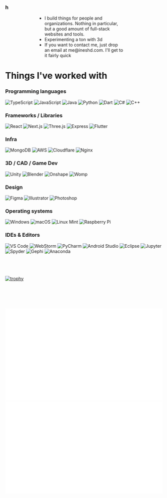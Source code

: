 <br>

### h
<ul style="padding-left: 25%; padding-right: 25%;">
 <li>I build things for people and organizations. Nothing in particular, but a good amount of full-stack websites and tools. 
 <li>Experimenting a ton with 3d
 <li>If you want to contact me, just drop an email at me@ineshd.com. I'll get to it fairly quick
</ul>


# Things I've worked with

### Programming languages
![TypeScript](https://img.shields.io/badge/TypeScript-3178C6?logo=typescript&logoColor=white&style=for-the-badge)
![JavaScript](https://img.shields.io/badge/JavaScript-F7DF1E?logo=javascript&logoColor=black&style=for-the-badge)
![Java](https://img.shields.io/badge/Java-007396?logo=java&logoColor=white&style=for-the-badge)
![Python](https://img.shields.io/badge/Python-3776AB?logo=python&logoColor=white&style=for-the-badge)
![Dart](https://img.shields.io/badge/Dart-0175C2?logo=dart&logoColor=white&style=for-the-badge)
![C#](https://img.shields.io/badge/C%23-239120?logo=c-sharp&logoColor=white&style=for-the-badge)
![C++](https://img.shields.io/badge/C++-00599C?logo=cplusplus&logoColor=white&style=for-the-badge)



### Frameworks / Libraries
![React](https://img.shields.io/badge/React-61DAFB?logo=react&logoColor=black&style=for-the-badge)
![Next.js](https://img.shields.io/badge/Next.js-000000?logo=next.js&logoColor=white&style=for-the-badge)
![Three.js](https://img.shields.io/badge/Three.js-000000?logo=three.js&logoColor=049ef4&style=for-the-badge)
![Express](https://img.shields.io/badge/Express-000000?logo=express&logoColor=white&style=for-the-badge)
![Flutter](https://img.shields.io/badge/Flutter-02569B?logo=flutter&logoColor=white&style=for-the-badge)

### Infra
![MongoDB](https://img.shields.io/badge/MongoDB-47A248?logo=mongodb&logoColor=white&style=for-the-badge)
![AWS](https://img.shields.io/badge/AWS-232F3E?logo=amazonwebservices&logoColor=white&style=for-the-badge)
![Cloudflare](https://img.shields.io/badge/Cloudflare-F38020?logo=cloudflare&logoColor=white&style=for-the-badge)
![Nginx](https://img.shields.io/badge/Nginx-009639?logo=nginx&logoColor=white&style=for-the-badge)

### 3D / CAD / Game Dev
![Unity](https://img.shields.io/badge/Unity-000000?logo=unity&logoColor=white&style=for-the-badge)
![Blender](https://img.shields.io/badge/Blender-F5792A?logo=blender&logoColor=white&style=for-the-badge)
![Onshape](https://img.shields.io/badge/Onshape-0F6CBD?style=for-the-badge)
![Womp](https://img.shields.io/badge/Womp-5247e2?style=for-the-badge)

### Design
![Figma](https://img.shields.io/badge/Figma-F24E1E?logo=figma&logoColor=white&style=for-the-badge)
![Illustrator](https://img.shields.io/badge/Adobe%20Illustrator-FF9A00?logo=adobeillustrator&logoColor=white&style=for-the-badge)
![Photoshop](https://img.shields.io/badge/Photoshop-31A8FF?logo=adobephotoshop&logoColor=white&style=for-the-badge)

### Operating systems
![Windows](https://img.shields.io/badge/Windows-0078D6?logo=windows&logoColor=white&style=for-the-badge)
![macOS](https://img.shields.io/badge/macOS-ffffff?logo=apple&logoColor=black&style=for-the-badge)
![Linux Mint](https://img.shields.io/badge/Linux%20Mint-87CF3E?logo=linuxmint&logoColor=white&style=for-the-badge)
![Raspberry Pi](https://img.shields.io/badge/Raspberry%20Pi-A22846?logo=raspberrypi&logoColor=white&style=for-the-badge)

### IDEs & Editors
![VS Code](https://img.shields.io/badge/VS%20Code-007ACC?logo=visualstudiocode&logoColor=white&style=for-the-badge)
![WebStorm](https://img.shields.io/badge/WebStorm-0887ff?logo=webstorm&style=for-the-badge)
![PyCharm](https://img.shields.io/badge/PyCharm-13ad6e?logo=pycharm&style=for-the-badge)
![Android Studio](https://img.shields.io/badge/Android%20Studio-3DDC84?logo=androidstudio&logoColor=white&style=for-the-badge)
![Eclipse](https://img.shields.io/badge/Eclipse-2C2255?logo=eclipseide&logoColor=white&style=for-the-badge)
![Jupyter](https://img.shields.io/badge/Jupyter-F37626?logo=jupyter&logoColor=white&style=for-the-badge)
![Spyder](https://img.shields.io/badge/Spyder-FF0000?logo=spyderide&logoColor=white&style=for-the-badge)
![Gephi](https://img.shields.io/badge/Gephi-2C3E50?logo=gephi&logoColor=white&style=for-the-badge)
![Anaconda](https://img.shields.io/badge/Anaconda-44A833?logo=anaconda&logoColor=white&style=for-the-badge)

# 
<br>

[![trophy](https://github-profile-trophy.vercel.app/?username=somebody4545&theme=onedark)](https://github.com/ryo-ma/github-profile-trophy)
<br>
<br><h1></h1>
<br>
<p align="center">
 
  <img src="https://github.com/somebody4545/github-stats-new/blob/master/generated/languages.svg" alt="My Github Stats"/>
  <img src="https://github.com/somebody4545/github-stats-new/blob/master/generated/overview.svg" alt="My Github Stats"/>
</p>
<h1></h1>
